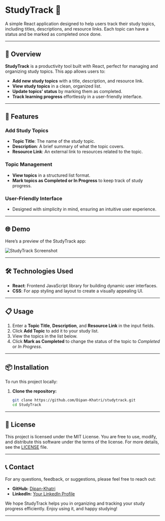  # **StudyTrack** 📘

A simple React application designed to help users track their study topics, including titles, descriptions, and resource links. Each topic can have a status and be marked as completed once done.

---

## 📖 **Overview**

**StudyTrack** is a productivity tool built with React, perfect for managing and organizing study topics. This app allows users to:

- **Add new study topics** with a title, description, and resource link.
- **View study topics** in a clean, organized list.
- **Update topics’ status** by marking them as completed.
- **Track learning progress** effortlessly in a user-friendly interface.

---

## 🚀 **Features**

### **Add Study Topics**
- **Topic Title**: The name of the study topic.
- **Description**: A brief summary of what the topic covers.
- **Resource Link**: An external link to resources related to the topic.

### **Topic Management**
- **View topics** in a structured list format.
- **Mark topics as Completed or In Progress** to keep track of study progress.

### **User-Friendly Interface**
- Designed with simplicity in mind, ensuring an intuitive user experience.

---

 ## 🌐 Demo

Here’s a preview of the StudyTrack app:

![StudyTrack Screenshot](src/assets/screenshot.png)


---

## 🛠 **Technologies Used**

- **React**: Frontend JavaScript library for building dynamic user interfaces.
- **CSS**: For app styling and layout to create a visually appealing UI.

---

## 📋 **Usage**

1. Enter a **Topic Title**, **Description**, and **Resource Link** in the input fields.
2. Click **Add Topic** to add it to your study list.
3. View the topics in the list below.
4. Click **Mark as Completed** to change the status of the topic to *Completed* or *In Progress*.

---

## 📦 **Installation**

To run this project locally:

1. **Clone the repository:**

   ```bash
   git clone https://github.com/Dipan-Khatri/studytrack.git
   cd StudyTrack
---

## 📜 **License**

This project is licensed under the MIT License. You are free to use, modify, and distribute this software under the terms of the license. For more details, see the [LICENSE](LICENSE) file.

---

## 📞 **Contact**

For any questions, feedback, or suggestions, please feel free to reach out:

- **GitHub:** [Dipan-Khatri](https://github.com/Dipan-Khatri)
- **LinkedIn:** [Your LinkedIn Profile](https://www.linkedin.com/in/your-linkedin-profile)

We hope StudyTrack helps you in organizing and tracking your study progress efficiently. Enjoy using it, and happy studying!

---

